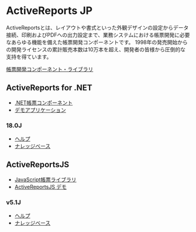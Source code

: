 # ActiveReports JP
ActiveReportsとは、レイアウトや書式といった外観デザインの設定からデータ接続、印刷およびPDFへの出力設定まで、業務システムにおける帳票開発に必要なあらゆる機能を備えた帳票開発コンポーネントです。
1998年の発売開始からの開発ライセンスの累計販売本数は10万本を超え、開発者の皆様から圧倒的な支持を得ています。

[帳票開発コンポーネント・ライブラリ](https://developer.mescius.jp/reporting)

## ActiveReports for .NET
- [.NET帳票コンポーネント](https://developer.mescius.jp/activereports)
- [デモアプリケーション](https://developer.mescius.jp/activereports/demo)

### 18.0J
- [ヘルプ](https://docs.mescius.jp/help/activereports-18/#overview.html)
- [ナレッジベース](https://support.mescius.jp/hc/ja/categories/9172336363023)

## ActiveReportsJS
- [JavaScript帳票ライブラリ](https://developer.mescius.jp/activereportsjs)
- [ActiveReportsJS デモ](https://demo.mescius.jp/activereportsjs/demos/)

### v5.1J
- [ヘルプ](https://demo.mescius.jp/activereportsjs/docs/v5.1/GettingStarted/Introduction)
- [ナレッジベース](https://support.mescius.jp/hc/ja/categories/360000708915)

